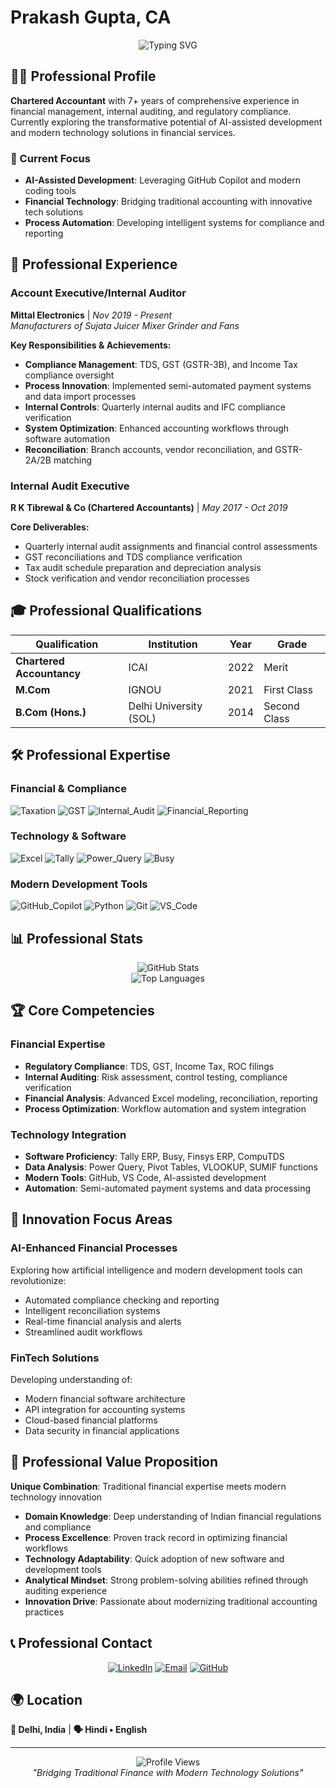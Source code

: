 # Prakash Gupta, CA

<div align="center">
  <img src="https://readme-typing-svg.herokuapp.com?font=Fira+Code&pause=1000&color=0066CC&center=true&vCenter=true&width=600&lines=Chartered+Accountant+%7C+Financial+Expert;Exploring+AI-Assisted+Development;Finance+%2B+Technology+Innovation" alt="Typing SVG" />
</div>

## 👨‍💼 Professional Profile

**Chartered Accountant** with 7+ years of comprehensive experience in financial management, internal auditing, and regulatory compliance. Currently exploring the transformative potential of AI-assisted development and modern technology solutions in financial services.

### 🎯 Current Focus
- **AI-Assisted Development**: Leveraging GitHub Copilot and modern coding tools
- **Financial Technology**: Bridging traditional accounting with innovative tech solutions  
- **Process Automation**: Developing intelligent systems for compliance and reporting

## 💼 Professional Experience

### **Account Executive/Internal Auditor**
**Mittal Electronics** | *Nov 2019 - Present*  
*Manufacturers of Sujata Juicer Mixer Grinder and Fans*

**Key Responsibilities & Achievements:**
- **Compliance Management**: TDS, GST (GSTR-3B), and Income Tax compliance oversight
- **Process Innovation**: Implemented semi-automated payment systems and data import processes
- **Internal Controls**: Quarterly internal audits and IFC compliance verification
- **System Optimization**: Enhanced accounting workflows through software automation
- **Reconciliation**: Branch accounts, vendor reconciliation, and GSTR-2A/2B matching

### **Internal Audit Executive** 
**R K Tibrewal & Co (Chartered Accountants)** | *May 2017 - Oct 2019*

**Core Deliverables:**
- Quarterly internal audit assignments and financial control assessments
- GST reconciliations and TDS compliance verification
- Tax audit schedule preparation and depreciation analysis
- Stock verification and vendor reconciliation processes

## 🎓 Professional Qualifications

| **Qualification** | **Institution** | **Year** | **Grade** |
|------------------|----------------|----------|-----------|
| **Chartered Accountancy** | ICAI | 2022 | Merit |
| **M.Com** | IGNOU | 2021 | First Class |
| **B.Com (Hons.)** | Delhi University (SOL) | 2014 | Second Class |

## 🛠️ Professional Expertise

### **Financial & Compliance**
![Taxation](https://img.shields.io/badge/Taxation-0052CC?style=for-the-badge&logo=calculator&logoColor=white)
![GST](https://img.shields.io/badge/GST_Compliance-FF6B35?style=for-the-badge&logo=government&logoColor=white)
![Internal_Audit](https://img.shields.io/badge/Internal_Audit-28A745?style=for-the-badge&logo=shield&logoColor=white)
![Financial_Reporting](https://img.shields.io/badge/Financial_Reporting-6F42C1?style=for-the-badge&logo=chart-line&logoColor=white)

### **Technology & Software**
![Excel](https://img.shields.io/badge/Advanced_Excel-217346?style=for-the-badge&logo=microsoft-excel&logoColor=white)
![Tally](https://img.shields.io/badge/Tally_ERP-FF6B35?style=for-the-badge&logo=database&logoColor=white)
![Power_Query](https://img.shields.io/badge/Power_Query-F2C811?style=for-the-badge&logo=microsoft&logoColor=black)
![Busy](https://img.shields.io/badge/Busy_Accounting-17A2B8?style=for-the-badge&logo=software&logoColor=white)

### **Modern Development Tools**
![GitHub_Copilot](https://img.shields.io/badge/GitHub_Copilot-000000?style=for-the-badge&logo=github&logoColor=white)
![Python](https://img.shields.io/badge/Python-3776AB?style=for-the-badge&logo=python&logoColor=white)
![Git](https://img.shields.io/badge/Git-F05032?style=for-the-badge&logo=git&logoColor=white)
![VS_Code](https://img.shields.io/badge/VS_Code-007ACC?style=for-the-badge&logo=visual-studio-code&logoColor=white)

## 📊 Professional Stats

<div align="center">
  <img src="https://github-readme-stats.vercel.app/api?username=prakashgarg91&theme=default&hide_border=true&include_all_commits=true&count_private=true&show_icons=true&title_color=0066CC&icon_color=0066CC&text_color=333333&bg_color=FFFFFF" alt="GitHub Stats" />
</div>

<div align="center">
  <img src="https://github-readme-stats.vercel.app/api/top-langs/?username=prakashgarg91&theme=default&hide_border=true&title_color=0066CC&text_color=333333&bg_color=FFFFFF&layout=compact" alt="Top Languages" />
</div>

## 🏆 Core Competencies

### **Financial Expertise**
- **Regulatory Compliance**: TDS, GST, Income Tax, ROC filings
- **Internal Auditing**: Risk assessment, control testing, compliance verification
- **Financial Analysis**: Advanced Excel modeling, reconciliation, reporting
- **Process Optimization**: Workflow automation and system integration

### **Technology Integration**
- **Software Proficiency**: Tally ERP, Busy, Finsys ERP, CompuTDS
- **Data Analysis**: Power Query, Pivot Tables, VLOOKUP, SUMIF functions
- **Modern Tools**: GitHub, VS Code, AI-assisted development
- **Automation**: Semi-automated payment systems and data processing

## 🚀 Innovation Focus Areas

### **AI-Enhanced Financial Processes**
Exploring how artificial intelligence and modern development tools can revolutionize:
- Automated compliance checking and reporting
- Intelligent reconciliation systems
- Real-time financial analysis and alerts
- Streamlined audit workflows

### **FinTech Solutions**
Developing understanding of:
- Modern financial software architecture
- API integration for accounting systems
- Cloud-based financial platforms
- Data security in financial applications

## 🌟 Professional Value Proposition

**Unique Combination**: Traditional financial expertise meets modern technology innovation

- **Domain Knowledge**: Deep understanding of Indian financial regulations and compliance
- **Process Excellence**: Proven track record in optimizing financial workflows
- **Technology Adaptability**: Quick adoption of new software and development tools
- **Analytical Mindset**: Strong problem-solving abilities refined through auditing experience
- **Innovation Drive**: Passionate about modernizing traditional accounting practices

## 📞 Professional Contact

<div align="center">

[![LinkedIn](https://img.shields.io/badge/LinkedIn-0077B5?style=for-the-badge&logo=linkedin&logoColor=white)](https://linkedin.com/in/prakashgarg91)
[![Email](https://img.shields.io/badge/Email-D14836?style=for-the-badge&logo=gmail&logoColor=white)](mailto:prakashgarg91@gmail.com)
[![GitHub](https://img.shields.io/badge/GitHub-181717?style=for-the-badge&logo=github&logoColor=white)](https://github.com/prakashgarg91)

</div>

## 🌍 Location

**📍 Delhi, India** | **🗣️ Hindi • English**

---

<div align="center">
  <img src="https://komarev.com/ghpvc/?username=prakashgarg91&label=Profile%20Views&color=0066CC&style=flat" alt="Profile Views" />
</div>

<div align="center">
  <i>"Bridging Traditional Finance with Modern Technology Solutions"</i>
</div>
